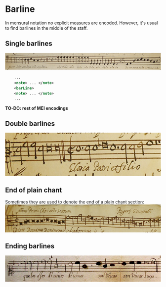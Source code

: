 # Barline
In mensural notation no explicit measures are encoded. However, it's usual to find barlines in the middle of the staff.

## Single barlines
![Single](files/single.png)
```xml
    ...
    <note> ... </note>
    <barLine>
    <note> ... </note>
    ...
```

**TO-DO: rest of MEI encodings**


## Double barlines
![Double barlines](files/double.png)

## End of plain chant
Sometimes they are used to denote the end of a plain chant section:
![Ending barlines](files/plainchant.png)

## Ending barlines
![Ending barlines](files/endbarlines.png)
